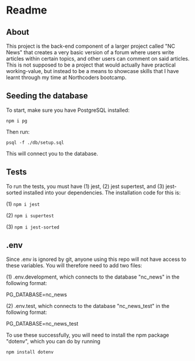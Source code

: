 # Readme

## About

This project is the back-end component of a larger project called "NC News" that creates a very basic version of a forum where users write articles within certain topics, and other users can comment on said articles. This is not supposed to be a project that would actually have practical working-value, but instead to be a means to showcase skills that I have learnt through my time at Northcoders bootcamp.

## Seeding the database

To start, make sure you have PostgreSQL installed:

```npm i pg```

Then run:

```psql -f ./db/setup.sql ```

This will connect you to the database. 

## Tests

To run the tests, you must have (1) jest, (2) jest supertest, and (3) jest-sorted installed into your dependencies. The installation code for this is:

(1) ```npm i jest ```

(2) ```npm i supertest```

(3) ```npm i jest-sorted ```


## .env

Since .env is ignored by git, anyone using this repo will not have access to these variables. You will therefore need to add two files:

(1) .env.development, which connects to the database "nc_news" in the following format:

PG_DATABASE=nc_news

(2) .env.test, which connects to the database "nc_news_test" in the following format:

PG_DATABASE=nc_news_test

To use these successfully, you will need to install the npm package "dotenv", which you can do by running 

```npm install dotenv```

